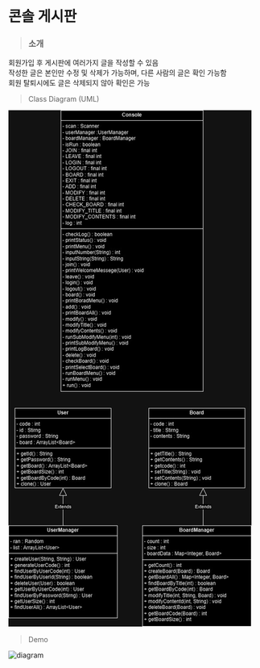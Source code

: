 # 콘솔 게시판

> ### 소개
>
회원가입 후 게시판에 여러가지 글을 작성할 수 있음<br>
작성한 글은 본인만 수정 및 삭제가 가능하며, 다른 사람의 글은 확인 가능함<br>
회원 탈퇴시에도 글은 삭제되지 않아 확인은 가능<br>






>Class Diagram (UML)
>
![diagram](https://github.com/nooleee/consoleBoard/blob/master/Console.jpg?raw=true) <br>

> Demo
> 
![diagram](https://github.com/nooleee/ZombieGame/blob/master/image/ZombieGame.gif?raw=true)
